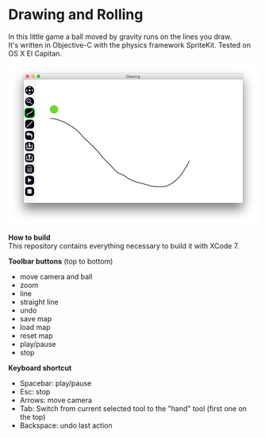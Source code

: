 # Drawing and Rolling
In this little game a ball moved by gravity runs on the lines you draw.  
It's written in Objective-C with the physics framework SpriteKit. Tested on OS X El Capitan.

![Screenshot](/screenshots/1.png)

**How to build**  
This repository contains everything necessary to build it with XCode 7.

**Toolbar buttons** (top to bottom)
- move camera and ball
- zoom
- line
- straight line
- undo
- save map
- load map
- reset map
- play/pause
- stop

**Keyboard shortcut**
- Spacebar: play/pause
- Esc: stop
- Arrows: move camera
- Tab: Switch from current selected tool to the "hand" tool (first one on the top)
- Backspace: undo last action
